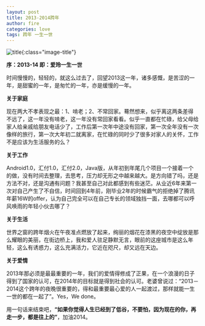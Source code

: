 ```yaml
---
layout: post
title: 2013-2014跨年
author: fire
categories: love 
tags: 跨年 一生一世
---
```


![title](https://image.sideproject.cn/titlex/titlex_010.jpg){:class="image-title"}

**序：2013-14 即：爱玲一生一世**

时间慢慢的，轻轻的，就这么过去了，回望2013这一年，诸多感慨，是苦涩的一年，是甜蜜的一年，是匆忙的一年，亦是缓慢的一年。

**关于家庭**

现在两大不孝表现之最：1、啃老；2、不常回家。蓦然想来，似乎离这两条差得不远了，这一年没有啃老，这一年没有常回家看看。似乎一直都在忙碌，给父母给家人给亲戚给朋友电话少了，工作后第一次年中途没有回家，第一次全年没有一次像样的旅行，第一次大年初二就离家，在忙碌的同时少了很多对家人的关怀，工作不是应该为生活服务的么？

**关于工作**

Android1.0，汇付1.0，汇付2.0，Java版，从年初到年尾几个项目一个接着一个的做，没有时间去整理，去思考，压力却无形之中越来越大。是方向错了吗，还是方法不对，还是沟通有问题？我甚至自己对此都感到有些迷茫。从业近6年来第一次对自己产生了不自信，时间回到4年前，刚毕业2年的时候霸气的拒绝掉了腾讯年薪16W的offer，认为自己完全可以在自己专长的领域独挡一面，去哪都可以呼风唤雨的年轻小伙去哪了？

**关于生活**

世界之窗的跨年烟火在午夜准点燃放了起来，绚丽的烟花在漆黑的夜空中绽放是那么耀眼的美丽，在街边桥上，我和爱人驻足静默无言，眼前的这座城市是这么年轻，这么有诱惑力，这么充满活力，它近在咫尺，却又远在天边。

**关于爱情**

2013年那必须是最最重要的一年，我们的爱情得修成了正果，在一个浪漫的日子得到了国家的认可，在2014年的目标就是得到社会的认可。老婆曾说过：“2013－2014这个跨年的夜晚很重要的，得和最重要最心爱的人一起渡过，那样就能一生一世的都在一起了”。Yes，We done。

用一句话来结束吧，**“如果你觉得人生已经到了低谷，不要怕，因为现在的你，再走一步，都是往上的”**，加油2014。
